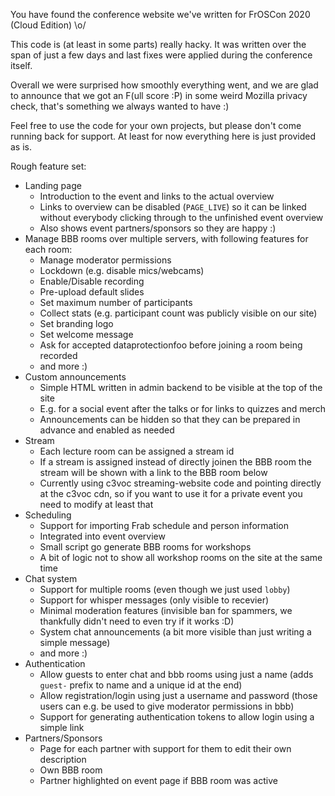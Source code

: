 You have found the conference website we've written for FrOSCon 2020 (Cloud Edition) \o/

This code is (at least in some parts) really hacky.
It was written over the span of just a few days and last fixes were applied during the conference itself.

Overall we were surprised how smoothly everything went, and we are glad to announce that we got an F(ull score :P) in some weird
Mozilla privacy check, that's something we always wanted to have :)

Feel free to use the code for your own projects, but please don't come running back for support.
At least for now everything here is just provided as is.

Rough feature set:

- Landing page
    - Introduction to the event and links to the actual overview
    - Links to overview can be disabled (`PAGE_LIVE`) so it can be linked without everybody clicking through to the unfinished event overview
    - Also shows event partners/sponsors so they are happy :)
- Manage BBB rooms over multiple servers, with following features for each room:
    - Manage moderator permissions
    - Lockdown (e.g. disable mics/webcams)
    - Enable/Disable recording
    - Pre-upload default slides
    - Set maximum number of participants
    - Collect stats (e.g. participant count was publicly visible on our site)
    - Set branding logo
    - Set welcome message
    - Ask for accepted dataprotectionfoo before joining a room being recorded
    - and more :)
- Custom announcements
    - Simple HTML written in admin backend to be visible at the top of the site
    - E.g. for a social event after the talks or for links to quizzes and merch
    - Announcements can be hidden so that they can be prepared in advance and enabled as needed
- Stream
    - Each lecture room can be assigned a stream id
    - If a stream is assigned instead of directly joinen the BBB room the stream will be shown with a link to the BBB room below
    - Currently using c3voc streaming-website code and pointing directly at the c3voc cdn, so if you want to use it for a private event you need to modify at least that
- Scheduling
    - Support for importing Frab schedule and person information
    - Integrated into event overview
    - Small script go generate BBB rooms for workshops
    - A bit of logic not to show all workshop rooms on the site at the same time
- Chat system
    - Support for multiple rooms (even though we just used `lobby`)
    - Support for whisper messages (only visible to recevier)
    - Minimal moderation features (invisible ban for spammers, we thankfully didn't need to even try if it works :D)
    - System chat announcements (a bit more visible than just writing a simple message)
    - and more :)
- Authentication
    - Allow guests to enter chat and bbb rooms using just a name (adds `guest-` prefix to name and a unique id at the end)
    - Allow registration/login using just a username and password (those users can e.g. be used to give moderator permissions in bbb)
    - Support for generating authentication tokens to allow login using a simple link
- Partners/Sponsors
    - Page for each partner with support for them to edit their own description
    - Own BBB room
    - Partner highlighted on event page if BBB room was active
